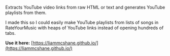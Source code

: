 Extracts YouTube video links from raw HTML or text and generates YouTube playlists from them. 

I made this so I could easily make YouTube playlists from lists of songs in RateYourMusic with heaps of YouTube links instead of opening hundreds of tabs.

**Use it here:** [https://liammcshane.github.io/](https://liammcshane.github.io/)  

